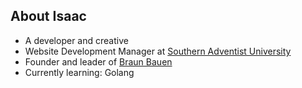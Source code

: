 ## About Isaac
- A developer and creative
- Website Development Manager at [Southern Adventist University](https://www.southern.edu)
- Founder and leader of [Braun Bauen](https://braunbauen.com)
- Currently learning: Golang
